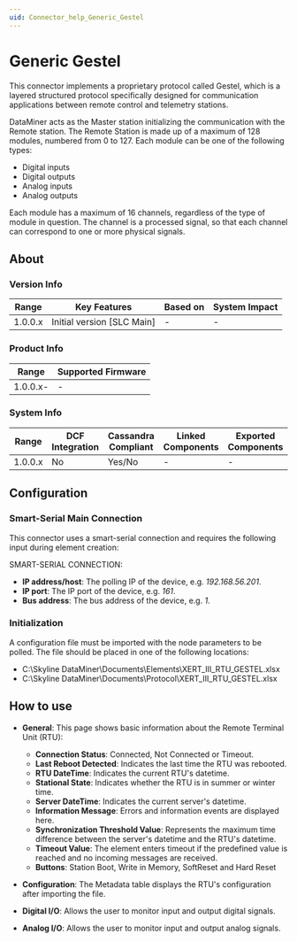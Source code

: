 ```yaml
---
uid: Connector_help_Generic_Gestel
---
```


# Generic Gestel

This connector implements a proprietary protocol called Gestel, which is a layered structured protocol specifically designed for communication applications between remote control and telemetry stations.

DataMiner acts as the Master station initializing the communication with the Remote station. The Remote Station is made up of a maximum of 128 modules, numbered from 0 to 127. Each module can be one of the following types:

- Digital inputs
- Digital outputs
- Analog inputs
- Analog outputs

Each module has a maximum of 16 channels, regardless of the type of module in question. The channel is a processed signal, so that each channel can correspond to one or more physical signals.

## About

### Version Info

| Range     | Key Features                 | Based on     | System Impact     |
|-----------|------------------------------|--------------|-------------------|
| 1.0.0.x   | Initial version [SLC Main]   | -            | -                 |

### Product Info

| Range     | Supported Firmware     |
|-----------|------------------------|
| 1.0.0.x-  | -                      |

### System Info

| Range     | DCF Integration     | Cassandra Compliant     | Linked Components     | Exported Components     |
|-----------|---------------------|-------------------------|-----------------------|-------------------------|
| 1.0.0.x   | No                  | Yes/No                  | -                     | -                       |

## Configuration

### Smart-Serial Main Connection

This connector uses a smart-serial connection and requires the following input during element creation:

SMART-SERIAL CONNECTION:

- **IP address/host**: The polling IP of the device, e.g. *192.168.56.201*.
- **IP port**: The IP port of the device, e.g. *161*.
- **Bus address**: The bus address of the device, e.g. *1*.

### Initialization

A configuration file must be imported with the node parameters to be polled. The file should be placed in one of the following locations:

- C:\Skyline DataMiner\Documents\Elements\XERT_III_RTU_GESTEL.xlsx
- C:\Skyline DataMiner\Documents\Protocol\XERT_III_RTU_GESTEL.xlsx

## How to use

- **General**: This page shows basic information about the Remote Terminal Unit (RTU):

  - **Connection Status**: Connected, Not Connected or Timeout.
  - **Last Reboot Detected**: Indicates the last time the RTU was rebooted.
  - **RTU DateTime**: Indicates the current RTU's datetime.
  - **Stational State**: Indicates whether the RTU is in summer or winter time.
  - **Server DateTime**: Indicates the current server's datetime.
  - **Information Message**: Errors and information events are displayed here.
  - **Synchronization Threshold Value**: Represents the maximum time difference between the server's datetime and the RTU's datetime.
  - **Timeout Value**: The element enters timeout if the predefined value is reached and no incoming messages are received.
  - **Buttons**: Station Boot, Write in Memory, SoftReset and Hard Reset

- **Configuration**: The Metadata table displays the RTU's configuration after importing the file.
- **Digital I/O**: Allows the user to monitor input and output digital signals.
- **Analog I/O**: Allows the user to monitor input and output analog signals.
